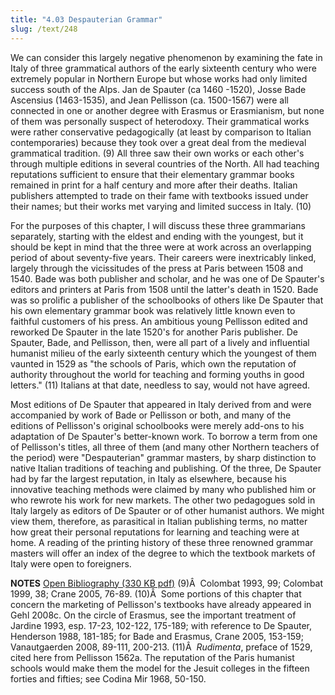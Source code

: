 ```yaml
---
title: "4.03 Despauterian Grammar"
slug: /text/248
---
```

We can consider this largely negative phenomenon by examining the fate in Italy of three grammatical authors of the early sixteenth century who were extremely popular in Northern Europe but whose works had only limited success south of the Alps. Jan de Spauter (ca 1460 -1520), Josse Bade Ascensius (1463-1535), and Jean Pellisson (ca. 1500-1567) were all connected in one or another degree with Erasmus or Erasmianism, but none of them was personally suspect of heterodoxy. Their grammatical works were rather conservative pedagogically (at least by comparison to Italian contemporaries) because they took over a great deal from the medieval grammatical tradition. (9) All three saw their own works or each other's through multiple editions in several countries of the North. All had teaching reputations sufficient to ensure that their elementary grammar books remained in print for a half century and more after their deaths. Italian publishers attempted to trade on their fame with textbooks issued under their names; but their works met varying and limited success in Italy. (10)

For the purposes of this chapter, I will discuss these three grammarians separately, starting with the eldest and ending with the youngest, but it should be kept in mind that the three were at work across an overlapping period of about seventy-five years. Their careers were inextricably linked, largely through the vicissitudes of the press at Paris between 1508 and 1540. Bade was both publisher and scholar, and he was one of De Spauter's editors and printers at Paris from 1508 until the latter's death in 1520. Bade was so prolific a publisher of the schoolbooks of others like De Spauter that his own elementary grammar book was relatively little known even to faithful customers of his press. An ambitious young Pellisson edited and reworked De Spauter in the late 1520's for another Paris publisher. De Spauter, Bade, and Pellisson, then, were all part of a lively and influential humanist milieu of the early sixteenth century which the youngest of them vaunted in 1529 as "the schools of Paris, which own the reputation of authority throughout the world for teaching and forming youths in good letters." (11) Italians at that date, needless to say, would not have agreed.

Most editions of De Spauter that appeared in Italy derived from and were accompanied by work of Bade or Pellisson or both, and many of the editions of Pellisson's original schoolbooks were merely add-ons to his adaptation of De Spauter's better-known work. To borrow a term from one of Pellisson's titles, all three of them (and many other Northern teachers of the period) were "Despauterian" grammar masters, by sharp distinction to native Italian traditions of teaching and publishing. Of the three, De Spauter had by far the largest reputation, in Italy as elsewhere, because his innovative teaching methods were claimed by many who published him or who rewrote his work for new markets. The other two pedagogues sold in Italy largely as editors of De Spauter or of other humanist authors. We might view them, therefore, as parasitical in Italian publishing terms, no matter how great their personal reputations for learning and teaching were at home. A reading of the printing history of these three renowned grammar masters will offer an index of the degree to which the textbook markets of Italy were open to foreigners.

<strong>NOTES</strong>
<a href="http://www.humanismforsale.org/bibliography.pdf" target="new">Open Bibliography (330 KB pdf)</a>
(9)Â  Colombat 1993, 99; Colombat 1999, 38; Crane 2005, 76-89.
(10)Â  Some portions of this chapter that concern the marketing of Pellisson's textbooks have already appeared in Gehl 2008c. On the circle of Erasmus, see the important treatment of Jardine 1993, esp. 17-23, 102-122, 175-189; with reference to De Spauter, Henderson 1988, 181-185; for Bade and Erasmus, Crane 2005, 153-159; Vanautgaerden 2008, 89-111, 200-213.
(11)Â  <em>Rudimenta</em>, preface of 1529, cited here from Pellisson 1562a. The reputation of the Paris humanist schools would make them the model for the Jesuit colleges in the fifteen forties and fifties; see Codina Mir 1968, 50-150.
